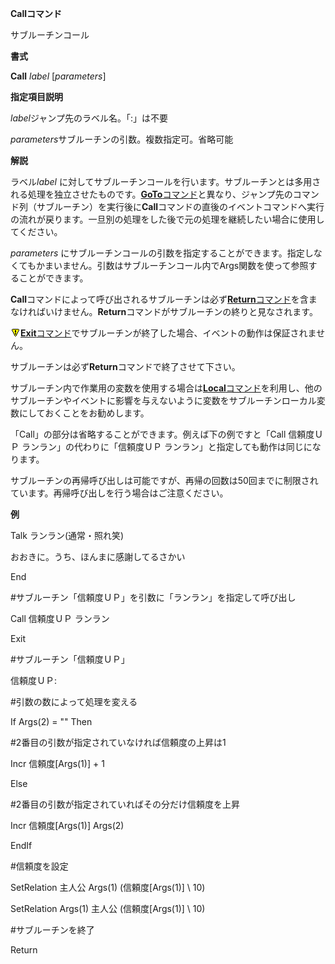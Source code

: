 **Callコマンド**

サブルーチンコール

**書式**

**Call** *label* [*parameters*]

**指定項目説明**

*label*ジャンプ先のラベル名。「:」は不要

*parameters*サブルーチンの引数。複数指定可。省略可能

**解説**

ラベル*label* に対してサブルーチンコールを行います。サブルーチンとは多用される処理を独立させたものです。[**GoTo**コマンド](GoToコマンド.md)と異なり、ジャンプ先のコマンド列（サブルーチン）を実行後に**Call**コマンドの直後のイベントコマンドへ実行の流れが戻ります。一旦別の処理をした後で元の処理を継続したい場合に使用してください。

*parameters* にサブルーチンコールの引数を指定することができます。指定しなくてもかまいません。引数はサブルーチンコール内でArgs関数を使って参照することができます。

**Call**コマンドによって呼び出されるサブルーチンは必ず[**Return**コマンド](Returnコマンド.md)を含まなければいけません。**Return**コマンドがサブルーチンの終りと見なされます。

![](../images/bm0.gif)[**Exit**コマンド](Exitコマンド.md)でサブルーチンが終了した場合、イベントの動作は保証されません。

サブルーチンは必ず**Return**コマンドで終了させて下さい。

サブルーチン内で作業用の変数を使用する場合は[**Local**コマンド](Localコマンド.md)を利用し、他のサブルーチンやイベントに影響を与えないように変数をサブルーチンローカル変数にしておくことをお勧めします。

「Call」の部分は省略することができます。例えば下の例ですと「Call 信頼度ＵＰ ランラン」の代わりに「信頼度ＵＰ ランラン」と指定しても動作は同じになります。

サブルーチンの再帰呼び出しは可能ですが、再帰の回数は50回までに制限されています。再帰呼び出しを行う場合はご注意ください。

**例**

Talk ランラン(通常・照れ笑)

おおきに。うち、ほんまに感謝してるさかい

End

#サブルーチン「信頼度ＵＰ」を引数に「ランラン」を指定して呼び出し

Call 信頼度ＵＰ ランラン

Exit

#サブルーチン「信頼度ＵＰ」

信頼度ＵＰ:

#引数の数によって処理を変える

If Args(2) = "" Then

#2番目の引数が指定されていなければ信頼度の上昇は1

Incr 信頼度[Args(1)] + 1

Else

#2番目の引数が指定されていればその分だけ信頼度を上昇

Incr 信頼度[Args(1)] Args(2)

EndIf

#信頼度を設定

SetRelation 主人公 Args(1) (信頼度[Args(1)] \ 10)

SetRelation Args(1) 主人公 (信頼度[Args(1)] \ 10)

#サブルーチンを終了

Return
